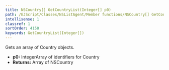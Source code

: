 ```yaml
---
title: NSCountry[] GetCountryList(Integer[] p0)
path: /EJScript/Classes/NSListAgent/Member functions/NSCountry[] GetCountryList(Integer[] p_0)
intellisense: 1
classref: 1
sortOrder: 4150
keywords: GetCountryList(Integer[])
---
```


Gets an array of Country objects.


* **p0:** IntegerArray of identifiers for Country
* **Returns:** Array of NSCountry


